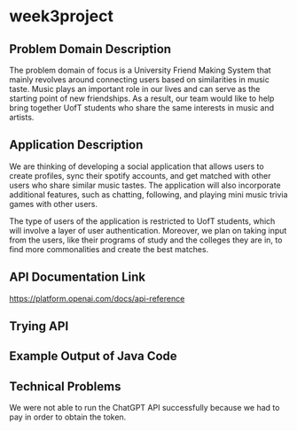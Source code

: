 # week3project
## Problem Domain Description
The problem domain of focus is a University Friend Making System that mainly revolves around connecting users based on similarities in music taste. Music plays an important role in our lives and can serve as the starting point of new friendships. As a result, our team would like to help bring together UofT students who share the same interests in music and artists. 

## Application Description
We are thinking of developing a social application that allows users to create profiles, sync their spotify accounts, and get matched with other users who share similar music tastes. The application will also incorporate additional features, such as chatting, following, and playing mini music trivia games with other users.

The type of users of the application is restricted to UofT students, which will involve a layer of user authentication. Moreover, we plan on taking input from the users, like their programs of study and the colleges they are in, to find more commonalities and create the best matches. 

## API Documentation Link
https://platform.openai.com/docs/api-reference

## Trying API 

## Example Output of Java Code

## Technical Problems
We were not able to run the ChatGPT API successfully because we had to pay in order to obtain the token. 


